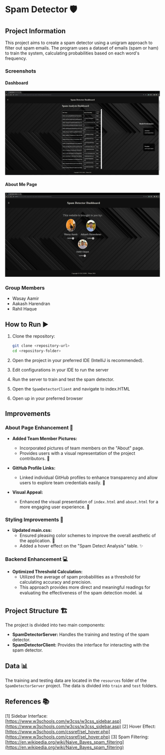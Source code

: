 # Spam Detector 🛡️

## Project Information
This project aims to create a spam detector using a unigram approach to filter out spam emails. The program uses a dataset of emails (spam or ham) to train the system, calculating probabilities based on each word's frequency.

### Screenshots

#### Dashboard
![Dashboard](Dashboard.png)

#### About Me Page
![About Me Page](About_Page.png)

### Group Members
- Wasay Aamir
- Aakash Harendran
- Rahil Haque

## How to Run ▶️
1. Clone the repository:
    ```bash
    git clone <repository-url>
    cd <repository-folder>
    ```

2. Open the project in your preferred IDE (IntelliJ is recommended).

3. Edit configurations in your IDE to run the server 

4. Run the server to train and test the spam detector.

5. Open the `SpamDetectorClient` and navigate to index.HTML

6. Open up in your preferred browser

## Improvements
 
### About Page Enhancement 🚀
- **Added Team Member Pictures:**
  - Incorporated pictures of team members on the "About" page.
  - Provides users with a visual representation of the project contributors. 📸

- **GitHub Profile Links:**
  - Linked individual GitHub profiles to enhance transparency and allow users to explore team credentials easily. 🔗

- **Visual Appeal:**
  - Enhanced the visual presentation of `index.html` and `about.html` for a more engaging user experience. 🎨

### Styling Improvements 🎨
- **Updated main.css:**
  - Ensured pleasing color schemes to improve the overall aesthetic of the application. 🌈
  - Added a hover effect on the "Spam Detect Analysis" table. ✨

### Backend Enhancement 💻
- **Optimized Threshold Calculation:**
  - Utilized the average of spam probabilities as a threshold for calculating accuracy and precision.
  - This approach provides more direct and meaningful readings for evaluating the effectiveness of the spam detection model. 📊

## Project Structure 🏗️
The project is divided into two main components:
- **SpamDetectorServer:** Handles the training and testing of the spam detector.
- **SpamDetectorClient:** Provides the interface for interacting with the spam detector.

## Data 📊
The training and testing data are located in the `resources` folder of the `SpamDetectorServer` project. The data is divided into `train` and `test` folders.

## References 📚
[1] Sidebar Interface: [https://www.w3schools.com/w3css/w3css_sidebar.asp](https://www.w3schools.com/w3css/w3css_sidebar.asp)
[2] Hover Effect: [https://www.w3schools.com/cssref/sel_hover.php](https://www.w3schools.com/cssref/sel_hover.php)
[3] Spam Filtering: [https://en.wikipedia.org/wiki/Naive_Bayes_spam_filtering](https://en.wikipedia.org/wiki/Naive_Bayes_spam_filtering)
